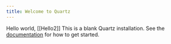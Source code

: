 ```yaml
---
title: Welcome to Quartz
---
```

Hello world, [[Hello2]]
This is a blank Quartz installation.
See the [documentation](https://quartz.jzhao.xyz) for how to get started.
